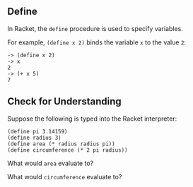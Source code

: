 ## Define

In Racket, the `define` procedure is used to specify variables.

For example, `(define x 2)` binds the variable `x` to the
value `2`:

```
-> (define x 2)
-> x
2
-> (+ x 5)
7
```

## Check for Understanding

<div class="mc">
Suppose the following is typed into the Racket interpreter:

<pre><code>(define pi 3.14159)
(define radius 3)
(define area (* radius radius pi))
(define circumference (* 2 pi radius))
</code></pre>

What would <code>area</code> evaluate to?
<ans text="<code>(* 3 3 3.14159)</code>" explanation="When you define a variable, you should fully evaluate the value."></ans>
<ans text="28.27431" explanation="Nice!!" correct></ans>
<ans text="ERROR" explanation="Try evaluating the expression again!"></ans>

What would <code>circumference</code> evaluate to?
<ans text="18.84954" explanation="Nice!!" correct></ans>
<ans text="28.27431" explanation="Whoops!! Try evaluating the value for <code>circumference</code>." correct></ans>
<ans text="circumference" explanation="The interpreter will return the <i>value</i> of <code>circumference</code>."></ans>
<!-- and so on -->
</div>

